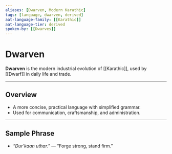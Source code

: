 ```yaml
---
aliases: [Dwarven, Modern Karathic]
tags: [language, dwarven, derived]
aat-language-family: [[Karathic]]
aat-language-tier: derived
spoken-by: [[Dwarves]]
---
```


# Dwarven

**Dwarven** is the modern industrial evolution of [[Karathic]], used by [[Dwarf]] in daily life and trade.

---

## Overview

- A more concise, practical language with simplified grammar.
- Used for communication, craftsmanship, and administration.

---

## Sample Phrase

- *“Dur’kaan uthar.”* — “Forge strong, stand firm.”

